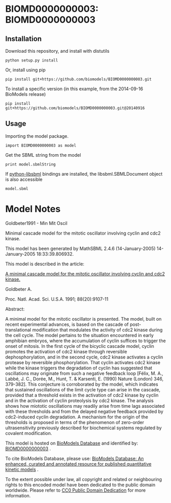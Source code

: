 # BIOMD0000000003: BIOMD0000000003

## Installation

Download this repository, and install with distutils

`python setup.py install`

Or, install using pip

`pip install git+https://github.com/biomodels/BIOMD0000000003.git`

To install a specific version (in this example, from the 2014-09-16 BioModels release)

`pip install git+https://github.com/biomodels/BIOMD0000000003.git@20140916`

## Usage

Importing the model package.

`import BIOMD0000000003 as model`

Get the SBML string from the model

`print model.sbmlString`

If [python-libsbml](https://pypi.python.org/pypi/python-libsbml) bindings are
installed, the libsbml.SBMLDocument object is also accessible

`model.sbml`


# Model Notes


Goldbeter1991 - Min Mit Oscil

Minimal cascade model for the mitotic oscillator involving cyclin and cdc2
kinase.

This model has been generated by MathSBML 2.4.6 (14-January-2005)
14-January-2005 18:33:39.806932.

This model is described in the article:

[A minimal cascade model for the mitotic oscillator involving cyclin and cdc2
kinase.](http://identifiers.org/pubmed/1833774)

Goldbeter A.

Proc. Natl. Acad. Sci. U.S.A. 1991; 88(20):9107-11

Abstract:

A minimal model for the mitotic oscillator is presented. The model, built on
recent experimental advances, is based on the cascade of post-translational
modification that modulates the activity of cdc2 kinase during the cell cycle.
The model pertains to the situation encountered in early amphibian embryos,
where the accumulation of cyclin suffices to trigger the onset of mitosis. In
the first cycle of the bicyclic cascade model, cyclin promotes the activation
of cdc2 kinase through reversible dephosphorylation, and in the second cycle,
cdc2 kinase activates a cyclin protease by reversible phosphorylation. That
cyclin activates cdc2 kinase while the kinase triggers the degradation of
cyclin has suggested that oscillations may originate from such a negative
feedback loop [Félix, M. A., Labbé, J. C., Dorée, M., Hunt, T. & Karsenti, E.
(1990) Nature (London) 346, 379-382]. This conjecture is corroborated by the
model, which indicates that sustained oscillations of the limit cycle type can
arise in the cascade, provided that a threshold exists in the activation of
cdc2 kinase by cyclin and in the activation of cyclin proteolysis by cdc2
kinase. The analysis shows how miototic oscillations may readily arise from
time lags associated with these thresholds and from the delayed negative
feedback provided by cdc2-induced cyclin degradation. A mechanism for the
origin of the thresholds is proposed in terms of the phenomenon of zero-order
ultrasensitivity previously described for biochemical systems regulated by
covalent modification.

This model is hosted on [BioModels Database](http://www.ebi.ac.uk/biomodels/)
and identified by:
[BIOMD0000000003](http://identifiers.org/biomodels.db/BIOMD0000000003) .

To cite BioModels Database, please use: [BioModels Database: An enhanced,
curated and annotated resource for published quantitative kinetic
models](http://identifiers.org/pubmed/20587024) .

To the extent possible under law, all copyright and related or neighbouring
rights to this encoded model have been dedicated to the public domain
worldwide. Please refer to [CC0 Public Domain
Dedication](http://creativecommons.org/publicdomain/zero/1.0/) for more
information.


